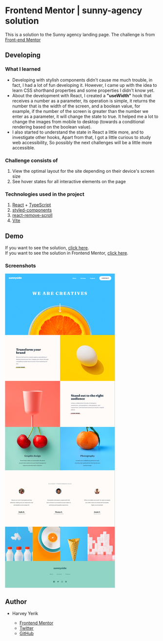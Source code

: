 # Frontend Mentor | sunny-agency solution 
This is a solution to the Sunny agency landing page. The challenge is from [Front-end Mentor](https://www.frontendmentor.io/challenges/sunnyside-agency-landing-page-7yVs3B6ef)

## Developing
### What I learned
- Developing with stylish components didn't cause me much trouble, in fact, I had a lot of fun developing it. However, I came up with the idea to learn CSS shorthand properties and some properties I didn't know yet.
- About the development with React, I created a **"useWidth"** hook that receives a number as a parameter, its operation is simple, it returns the number that is the width of the screen, and a boolean value, for example, if the number of the screen is greater than the number we enter as a parameter, it will change the state to true. It helped me a lot to change the images from mobile to desktop (towards a conditional rendering based on the boolean value).
- I also started to understand the state in React a little more, and to investigate other hooks, Apart from that, I got a little curious to study web accessibility, So possibly the next challenges will be a little more accessible.
### Challenge consists of
1. View the optimal layout for the site depending on their device's screen size
1. See hover states for all interactive elements on the page
### Technologies used in the project 
1. [React](https://es.reactjs.org/) + [TypeScript](https://www.typescriptlang.org/)
1. [styled-components](https://styled-components.com/)
1. [react-remove-scroll](https://www.npmjs.com/package/react-remove-scroll)
1. [Vite](https://vitejs.dev/)
## Demo 
If you want to see the solution, [click here](https://www.npmjs.com/package/react-remove-scroll).
<br/>
If you want to see the solution in Frontend Mentor, [click here](https://www.npmjs.com/package/react-remove-scroll).
### Screenshots
<img src="./solution/solution.png" alt="solution image" />

## Author

- Harvey Yerik

    - [Frontend Mentor](https://www.frontendmentor.io/profile/YerikAH)
    - [Twitter](https://twitter.com/yerikhar)
    - [GitHub](https://github.com/YerikAH)




